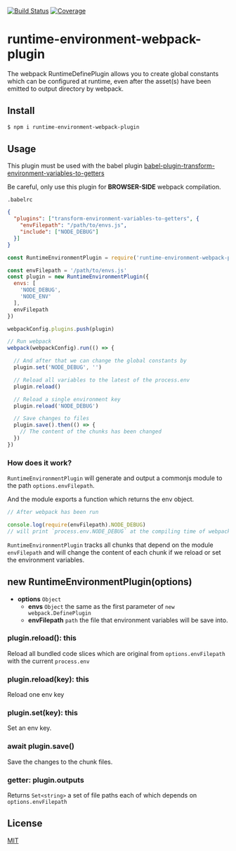 [![Build Status](https://travis-ci.org/kaelzhang/runtime-environment-webpack-plugin.svg?branch=master)](https://travis-ci.org/kaelzhang/runtime-environment-webpack-plugin)
[![Coverage](https://codecov.io/gh/kaelzhang/runtime-environment-webpack-plugin/branch/master/graph/badge.svg)](https://codecov.io/gh/kaelzhang/runtime-environment-webpack-plugin)
<!-- optional appveyor tst
[![Windows Build Status](https://ci.appveyor.com/api/projects/status/github/kaelzhang/runtime-environment-webpack-plugin?branch=master&svg=true)](https://ci.appveyor.com/project/kaelzhang/runtime-environment-webpack-plugin)
-->
<!-- optional npm version
[![NPM version](https://badge.fury.io/js/runtime-environment-webpack-plugin.svg)](http://badge.fury.io/js/runtime-environment-webpack-plugin)
-->
<!-- optional npm downloads
[![npm module downloads per month](http://img.shields.io/npm/dm/runtime-environment-webpack-plugin.svg)](https://www.npmjs.org/package/runtime-environment-webpack-plugin)
-->
<!-- optional dependency status
[![Dependency Status](https://david-dm.org/kaelzhang/runtime-environment-webpack-plugin.svg)](https://david-dm.org/kaelzhang/runtime-environment-webpack-plugin)
-->

# runtime-environment-webpack-plugin

The webpack RuntimeDefinePlugin allows you to create global constants which can be configured at runtime, even after the asset(s) have been emitted to output directory by webpack.

## Install

```sh
$ npm i runtime-environment-webpack-plugin
```

## Usage

This plugin must be used with the babel plugin [babel-plugin-transform-environment-variables-to-getters](https://github.com/kaelzhang/babel-plugin-transform-environment-variables-to-getters)

Be careful, only use this plugin for **BROWSER-SIDE** webpack compilation.

`.babelrc`

```json
{
  "plugins": ["transform-environment-variables-to-getters", {
    "envFilepath": "/path/to/envs.js",
    "include": ["NODE_DEBUG"]
  }]
}
```

```js
const RuntimeEnvironmentPlugin = require('runtime-environment-webpack-plugin')

const envFilepath = '/path/to/envs.js'
const plugin = new RuntimeEnvironmentPlugin({
  envs: [
    'NODE_DEBUG',
    'NODE_ENV'
  ],
  envFilepath
})

webpackConfig.plugins.push(plugin)

// Run webpack
webpack(webpackConfig).run(() => {

  // And after that we can change the global constants by
  plugin.set('NODE_DEBUG', '')

  // Reload all variables to the latest of the process.env
  plugin.reload()

  // Reload a single environment key
  plugin.reload('NODE_DEBUG')

  // Save changes to files
  plugin.save().then(() => {
    // The content of the chunks has been changed
  })
})
```

### How does it work?

`RuntimeEnvironmentPlugin` will generate and output a commonjs module to the path `options.envFilepath`.

And the module exports a function which returns the env object.

```js
// After webpack has been run

console.log(require(envFilepath).NODE_DEBUG)
// will print `process.env.NODE_DEBUG` at the compiling time of webpack.
```

`RuntimeEnvironmentPlugin` tracks all chunks that depend on the module `envFilepath` and will change the content of each chunk if we reload or set the environment variables.

## new RuntimeEnvironmentPlugin(options)

- **options** `Object`
  - **envs** `Object` the same as the first parameter of `new webpack.DefinePlugin`
  - **envFilepath** `path` the file that environment variables will be save into.

### plugin.reload(): this

Reload all bundled code slices which are original from `options.envFilepath` with the current `process.env`

### plugin.reload(key): this

Reload one env key

### plugin.set(key): this

Set an env key.

### await plugin.save()

Save the changes to the chunk files.

### getter: plugin.outputs

Returns `Set<string>` a set of file paths each of which depends on `options.envFilepath`

## License

[MIT](LICENSE)
